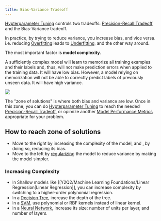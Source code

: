 ```yaml
---
title: Bias-Variance Tradeoff
---
```


[Hypterparameter Tuning](/machine-learning-foundations/hypterparameter-tuning) controls two tradeoffs: [Precision-Recall Tradeoff](/machine-learning-foundations/precision-recall-tradeoff) and the Bias-Variance  tradeoff.

In practice, by trying to reduce variance, you increase bias, and vice versa. i.e. reducing [Overfitting](/machine-learning-foundations/overfitting) leads to [Underfitting](/machine-learning-foundations/underfitting), and the other way around.

The most important factor is **model complexity**.

A sufficiently complex model will learn to memorize all training examples and their labels and, thus, will not make prediction errors when applied to the training data. It will have low bias. However, a model relying on memorization will not be able to correctly predict labels of previously unseen data. It will have high variance.

![](../attachments/cleanshot-2025-02-08-at-1938582x.png)

The "zone of solutions" is where both bias and variance are low. Once in this zone, you can do [Hypterparameter Tuning](/machine-learning-foundations/hypterparameter-tuning) to reach the needed [Precision-Recall Tradeoff](/machine-learning-foundations/precision-recall-tradeoff), or opimize another [Model Performance Metrics](/machine-learning-foundations/model-performance-metrics) appropriate for your problem.

## How to reach zone of solutions
- Move to the right by increasing the complexity of the model, and , by doing so, reducing its bias.
- Move to the left by [regularizing](/machine-learning-foundations/regularization) the model to reduce variance by making the model simpler.

### Increasing Complexity
- In Shallow models like [[Y2Q2/Machine Learning Foundations/Linear Regression|Linear Regression]], you can increase complexity by switching to a higher-order polynomial regression.
- In a [Decision Tree](/machine-learning-foundations/decision-tree), increase the depth of the tree.
- In a [SVM](/machine-learning-foundations/support-vector-machines), use polynomial or RBF kernels instead of linear kernel.
- In a [Neural Network](/machine-learning-foundations/neural-networks), increase its size: number of units per layer, and number of layers.